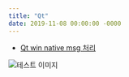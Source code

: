 ```yaml
---
title: "Qt"
date: 2019-11-08 00:00:00 -0000
---
```


* [Qt win native msg 처리](https://goodayth.github.io/Qt-native-msg/)

![테스트 이미지](https://github.com/GoodayTH/goodayth.github.io/blob/master/_image/test_image.png)

